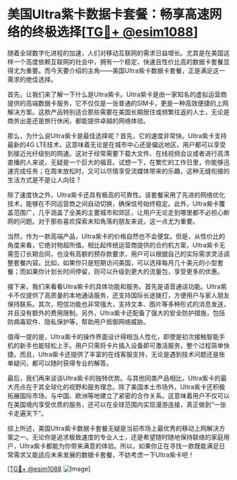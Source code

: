 # 美国Ultra紫卡数据卡套餐：畅享高速网络的终极选择[[TG💪+ @esim1088](https://t.me/s/esim1088)]

随着全球数字化进程的加速，人们对移动互联网的需求日益增长。尤其是在美国这样一个高度依赖互联网的社会中，拥有一个稳定、快速且性价比高的数据卡套餐显得尤为重要。而今天要介绍的主角——美国Ultra紫卡数据卡套餐，正是满足这一需求的绝佳选择。

首先，让我们来了解一下什么是Ultra紫卡。Ultra紫卡是由一家知名的虚拟运营商提供的高端数据卡服务，它不仅仅是一张普通的SIM卡，更是一种高效便捷的上网解决方案。这款产品特别适合那些需要在美国长期居住或频繁往返的人士，无论是商务出差还是旅行休闲，都能提供卓越的网络体验。

那么，为什么说Ultra紫卡是最佳选择呢？首先，它的速度非常快。Ultra紫卡支持最新的4G LTE技术，这意味着无论是在城市中心还是偏远地区，用户都可以享受到接近光纤级别的网速。这对于经常需要下载大文件、在线视频会议或者进行高清直播的人来说，无疑是一个巨大的福音。试想一下，在繁忙的工作日里，你能够迅速完成任务；在周末放松时，又可以尽情享受流媒体带来的乐趣，这种无缝衔接的生活方式是不是让人向往？

除了速度快之外，Ultra紫卡还具有极高的可靠性。该套餐采用了先进的网络优化技术，能够在不同运营商之间自动切换，确保信号始终稳定。此外，Ultra紫卡覆盖范围广，几乎涵盖了全美的主要城市和郊区，让用户无论走到哪里都不必担心断网的问题。对于那些喜欢探索未知角落的朋友来说，这一点尤为重要。

当然，作为一款高端产品，Ultra紫卡的价格自然也不会便宜。但是，从性价比的角度来看，它绝对物超所值。相比起传统运营商提供的合约机方案，Ultra紫卡无需签订长期合同，也没有高额的预存款要求，用户可以根据自己的实际需求灵活调整套餐内容。比如，如果你只是短期访问美国，可以选择每月几十美元的小型套餐；而如果你计划长时间停留，则可以升级到更大的流量包，享受更多的优惠。

接下来，我们来看看Ultra紫卡的具体功能和服务。首先是语音通话功能。Ultra紫卡不仅提供了高质量的本地通话服务，还支持国际长途拨打，方便用户与家人朋友保持联系。其次，短信功能也非常强大，支持文本、图片等多种形式的消息发送，并且没有额外的费用限制。另外，Ultra紫卡还配备了强大的安全防护措施，包括防病毒软件、隐私保护等，帮助用户抵御网络威胁。

值得一提的是，Ultra紫卡的操作界面设计得相当人性化，即使是初次接触智能手机的新手也能轻松上手。用户只需将卡片插入设备即可激活服务，整个过程简单快捷。而且，Ultra紫卡还提供了丰富的在线客服支持，无论是遇到技术问题还是账单疑问，都可以随时获得专业的解答。

最后，我们再来谈谈Ultra紫卡的独特优势。与其他同类产品相比，Ultra紫卡的最大亮点在于其全球化的视野和服务理念。除了美国本土市场外，Ultra紫卡还积极拓展国际市场，与中国、欧洲等地建立了紧密的合作关系。这意味着用户不仅可以在美国境内享受优质的服务，还可以在全球范围内实现漫游连接，真正做到“一张卡走遍天下”。

综上所述，美国Ultra紫卡数据卡套餐无疑是当前市场上最优秀的移动上网解决方案之一。无论你是追求极致速度的专业人士，还是希望随时随地保持联络的家庭用户，Ultra紫卡都能为你带来满意的体验。所以，如果你正在寻找一款既能满足日常需求又能适应未来发展的数据卡套餐，不妨考虑一下Ultra紫卡吧！

[[TG💪+ @esim1088](https://t.me/s/esim1088) ![Image](https://i.postimg.cc/4NQfJmqS/Snipaste-2025-05-13-00-14-12.png)]